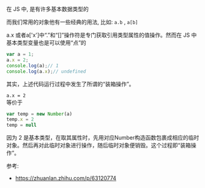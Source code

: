 在 JS 中, 是有许多基本数据类型的

而我们常用的对象他有一些经典的用法, 比如: `a.b` , `a[b]`


a.x 或者a['x']中“.”和“[]”操作符是专门获取引用类型属性的值操作。然而在 JS 中基本类型变量也是可以使用“点”的

```js
var a = 1;
a.x = 2;
console.log(a);// 1
console.log(a.x);// undefined
```

其实，上述代码运行过程中发生了所谓的“装箱操作”。


`a.x = 2`  
等价于

```js
var temp = new Number(a)
temp.x = 2
temp = null
```

因为 2 是基本类型，在取其属性时，先用对应Number构造函数包裹成相应的临时对象。然后再对此临时对象进行操作，随后临时对象便销毁。这个过程即“装箱操作”。


参考:

- https://zhuanlan.zhihu.com/p/63120774
